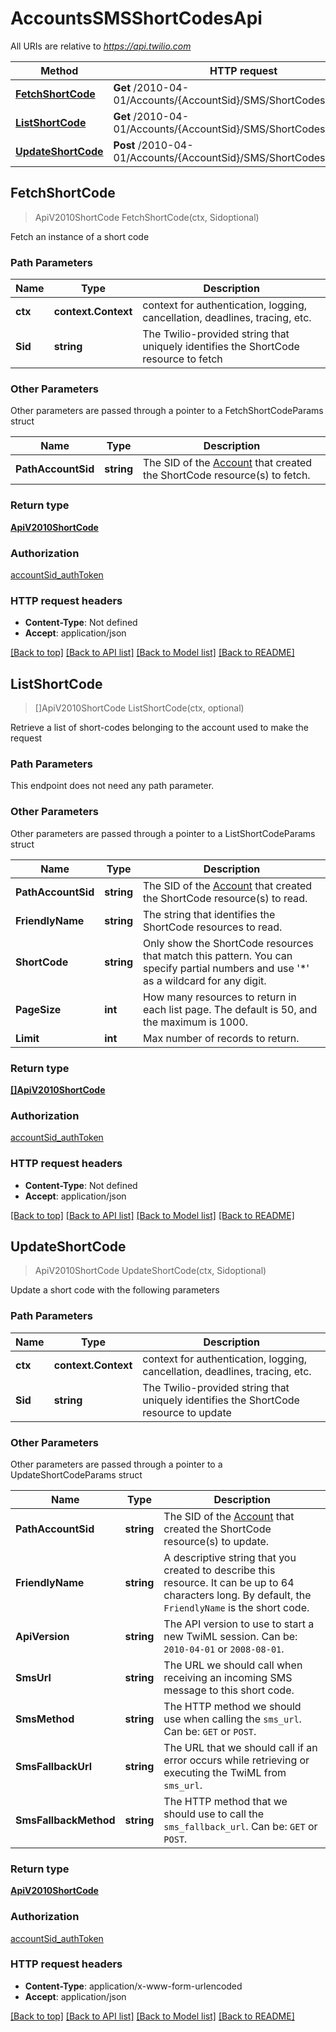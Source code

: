 # AccountsSMSShortCodesApi

All URIs are relative to *https://api.twilio.com*

Method | HTTP request | Description
------------- | ------------- | -------------
[**FetchShortCode**](AccountsSMSShortCodesApi.md#FetchShortCode) | **Get** /2010-04-01/Accounts/{AccountSid}/SMS/ShortCodes/{Sid}.json | 
[**ListShortCode**](AccountsSMSShortCodesApi.md#ListShortCode) | **Get** /2010-04-01/Accounts/{AccountSid}/SMS/ShortCodes.json | 
[**UpdateShortCode**](AccountsSMSShortCodesApi.md#UpdateShortCode) | **Post** /2010-04-01/Accounts/{AccountSid}/SMS/ShortCodes/{Sid}.json | 



## FetchShortCode

> ApiV2010ShortCode FetchShortCode(ctx, Sidoptional)



Fetch an instance of a short code

### Path Parameters


Name | Type | Description
------------- | ------------- | -------------
**ctx** | **context.Context** | context for authentication, logging, cancellation, deadlines, tracing, etc.
**Sid** | **string** | The Twilio-provided string that uniquely identifies the ShortCode resource to fetch

### Other Parameters

Other parameters are passed through a pointer to a FetchShortCodeParams struct


Name | Type | Description
------------- | ------------- | -------------
**PathAccountSid** | **string** | The SID of the [Account](https://www.twilio.com/docs/iam/api/account) that created the ShortCode resource(s) to fetch.

### Return type

[**ApiV2010ShortCode**](ApiV2010ShortCode.md)

### Authorization

[accountSid_authToken](../README.md#accountSid_authToken)

### HTTP request headers

- **Content-Type**: Not defined
- **Accept**: application/json

[[Back to top]](#) [[Back to API list]](../README.md#documentation-for-api-endpoints)
[[Back to Model list]](../README.md#documentation-for-models)
[[Back to README]](../README.md)


## ListShortCode

> []ApiV2010ShortCode ListShortCode(ctx, optional)



Retrieve a list of short-codes belonging to the account used to make the request

### Path Parameters

This endpoint does not need any path parameter.

### Other Parameters

Other parameters are passed through a pointer to a ListShortCodeParams struct


Name | Type | Description
------------- | ------------- | -------------
**PathAccountSid** | **string** | The SID of the [Account](https://www.twilio.com/docs/iam/api/account) that created the ShortCode resource(s) to read.
**FriendlyName** | **string** | The string that identifies the ShortCode resources to read.
**ShortCode** | **string** | Only show the ShortCode resources that match this pattern. You can specify partial numbers and use '*' as a wildcard for any digit.
**PageSize** | **int** | How many resources to return in each list page. The default is 50, and the maximum is 1000.
**Limit** | **int** | Max number of records to return.

### Return type

[**[]ApiV2010ShortCode**](ApiV2010ShortCode.md)

### Authorization

[accountSid_authToken](../README.md#accountSid_authToken)

### HTTP request headers

- **Content-Type**: Not defined
- **Accept**: application/json

[[Back to top]](#) [[Back to API list]](../README.md#documentation-for-api-endpoints)
[[Back to Model list]](../README.md#documentation-for-models)
[[Back to README]](../README.md)


## UpdateShortCode

> ApiV2010ShortCode UpdateShortCode(ctx, Sidoptional)



Update a short code with the following parameters

### Path Parameters


Name | Type | Description
------------- | ------------- | -------------
**ctx** | **context.Context** | context for authentication, logging, cancellation, deadlines, tracing, etc.
**Sid** | **string** | The Twilio-provided string that uniquely identifies the ShortCode resource to update

### Other Parameters

Other parameters are passed through a pointer to a UpdateShortCodeParams struct


Name | Type | Description
------------- | ------------- | -------------
**PathAccountSid** | **string** | The SID of the [Account](https://www.twilio.com/docs/iam/api/account) that created the ShortCode resource(s) to update.
**FriendlyName** | **string** | A descriptive string that you created to describe this resource. It can be up to 64 characters long. By default, the `FriendlyName` is the short code.
**ApiVersion** | **string** | The API version to use to start a new TwiML session. Can be: `2010-04-01` or `2008-08-01`.
**SmsUrl** | **string** | The URL we should call when receiving an incoming SMS message to this short code.
**SmsMethod** | **string** | The HTTP method we should use when calling the `sms_url`. Can be: `GET` or `POST`.
**SmsFallbackUrl** | **string** | The URL that we should call if an error occurs while retrieving or executing the TwiML from `sms_url`.
**SmsFallbackMethod** | **string** | The HTTP method that we should use to call the `sms_fallback_url`. Can be: `GET` or `POST`.

### Return type

[**ApiV2010ShortCode**](ApiV2010ShortCode.md)

### Authorization

[accountSid_authToken](../README.md#accountSid_authToken)

### HTTP request headers

- **Content-Type**: application/x-www-form-urlencoded
- **Accept**: application/json

[[Back to top]](#) [[Back to API list]](../README.md#documentation-for-api-endpoints)
[[Back to Model list]](../README.md#documentation-for-models)
[[Back to README]](../README.md)

